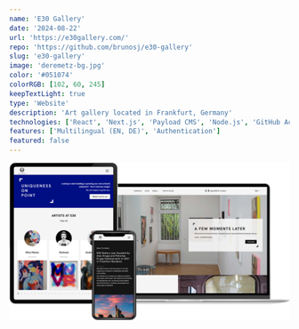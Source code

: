 ```yaml
---
name: 'E30 Gallery'
date: '2024-08-22'
url: 'https://e30gallery.com/'
repo: 'https://github.com/brunosj/e30-gallery'
slug: 'e30-gallery'
image: 'deremetz-bg.jpg'
color: '#051074'
colorRGB: [102, 60, 245]
keepTextLight: true
type: 'Website'
description: 'Art gallery located in Frankfurt, Germany'
technologies: ['React', 'Next.js', 'Payload CMS', 'Node.js', 'GitHub Actions']
features: ['Multilingual (EN, DE)', 'Authentication']
featured: false
---
```


![E30 Devices](../../assets/images/e30-devices.png)
